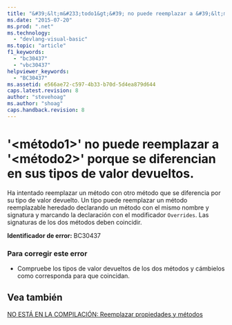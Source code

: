 ```yaml
---
title: "&#39;&lt;m&#233;todo1&gt;&#39; no puede reemplazar a &#39;&lt;m&#233;todo2&gt;&#39; porque se diferencian en sus tipos de valor devueltos. | Microsoft Docs"
ms.date: "2015-07-20"
ms.prod: ".net"
ms.technology: 
  - "devlang-visual-basic"
ms.topic: "article"
f1_keywords: 
  - "bc30437"
  - "vbc30437"
helpviewer_keywords: 
  - "BC30437"
ms.assetid: e566ae72-c597-4b33-b70d-5d4ea879d644
caps.latest.revision: 8
author: "stevehoag"
ms.author: "shoag"
caps.handback.revision: 8
---
```

# &#39;&lt;m&#233;todo1&gt;&#39; no puede reemplazar a &#39;&lt;m&#233;todo2&gt;&#39; porque se diferencian en sus tipos de valor devueltos.
Ha intentado reemplazar un método con otro método que se diferencia por su tipo de valor devuelto. Un tipo puede reemplazar un método reemplazable heredado declarando un método con el mismo nombre y signatura y marcando la declaración con el modificador `Overrides`. Las signaturas de los dos métodos deben coincidir.  
  
 **Identificador de error:** BC30437  
  
### Para corregir este error  
  
-   Compruebe los tipos de valor devueltos de los dos métodos y cámbielos como corresponda para que coincidan.  
  
## Vea también  
 [NO ESTÁ EN LA COMPILACIÓN: Reemplazar propiedades y métodos](http://msdn.microsoft.com/es-es/2167e8f5-1225-4b13-9ebd-02591ba90213)